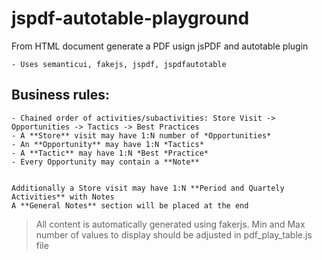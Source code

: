 # jspdf-autotable-playground
From HTML document generate a PDF usign jsPDF and autotable plugin

    - Uses semanticui, fakejs, jspdf, jspdfautotable

## Business rules:  
    - Chained order of activities/subactivities: Store Visit -> Opportunities -> Tactics -> Best Practices
    - A **Store** visit may have 1:N number of *Opportunities*
    - An **Opportunity** may have 1:N *Tactics*
    - A **Tactic** may have 1:N *Best *Practice*
    - Every Opportunity may contain a **Note**
  
  
    Additionally a Store visit may have 1:N **Period and Quartely Activities** with Notes
    A **General Notes** section will be placed at the end
  
  >All content is automatically generated using fakerjs. Min and Max number of values to display should be adjusted in pdf_play_table.js file